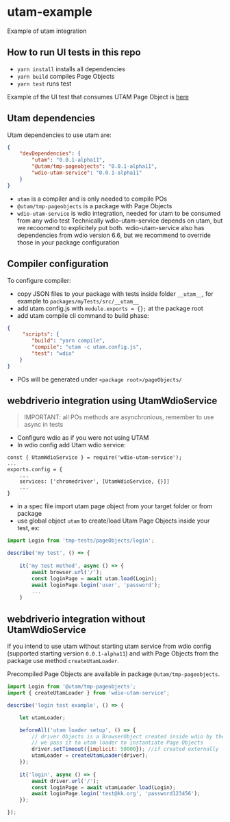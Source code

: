 # utam-example
Example of utam integration

## How to run UI tests in this repo
- `yarn install` installs all dependencies
- `yarn build` compiles Page Objects
- `yarn test` runs test

Example of the UI test that consumes UTAM Page Object is [here](https://github.com/lizaiv77/utam-example/blob/master/packages/tmp-pageobjects/src/__tests__/example.spec.ts)

## Utam dependencies

Utam dependencies to use utam are:
```json
{
    "devDependencies": {
        "utam": "0.0.1-alpha11",
        "@utam/tmp-pageobjects": "0.0.1-alpha11", 
        "wdio-utam-service": "0.0.1-alpha11"
    }
}
```

- `utam` is a compiler and is only needed to compile POs
- `@utam/tmp-pageobjects` is a package with Page Objects
- `wdio-utam-service` is wdio integration, needed for utam to be consumed from any wdio test
Technically wdio-utam-service depends on utam, but we recoomend to explicitely put both.
wdio-utam-service also has dependencies from wdio version 6.6, but we recommend to override those in your package configuration


## Compiler configuration

To configure compiler:
- copy JSON files to your package with tests inside folder `__utam__`, for example to `packages/myTests/src/__utam__`
- add utam.config.js with `module.exports = {};` at the package root
- add utam compile cli command to build phase:

```json
{
     "scripts": {
        "build": "yarn compile",
        "compile": "utam -c utam.config.js",
        "test": "wdio"
    }
}
```
- POs will be generated under `<package root>/pageObjects/`

## webdriverio integration using UtamWdioService

> IMPORTANT: all POs methods are asynchronious, remember to use async in tests

- Configure wdio as if you were not using UTAM 
- In wdio config add Utam wdio service:
```
const { UtamWdioService } = require('wdio-utam-service');
...
exports.config = {
    ...
    services: ['chromedriver', [UtamWdioService, {}]]
    ...
}
```

- in a spec file import utam page object from your target folder or from package
- use global object `utam` to create/load Utam Page Objects inside your test, ex:

```js
import Login from 'tmp-tests/pageObjects/login';

describe('my test', () => {    
    
    it('my test method', async () => {
        await browser.url('/');
        const loginPage = await utam.load(Login);
        await loginPage.login('user', 'password');
        ...
    }
```

## webdriverio integration without UtamWdioService

If you intend to use utam without starting utam service from wdio config (supported starting version `0.0.1-alpha11`) and with Page Objects from the package use method `createUtamLoader`.

Precompiled Page Objects are available in package `@utam/tmp-pageobjects`.

```js
import Login from '@utam/tmp-pageobjects';
import { createUtamLoader } from 'wdio-utam-service';

describe('login test example', () => {

    let utamLoader;

    beforeAll('utam loader setup', () => {
        // driver Objects is a BrowserObject created inside wdio by the runner
        // we pass it to utam loader to instantiate Page Objects
        driver.setTimeout({implicit: 50000}); //if created externally - set polling timeout
        utamLoader = createUtamLoader(driver);
    });
    
    it('login', async () => {
        await driver.url('/');
        const loginPage = await utamLoader.load(Login);
        await loginPage.login('test@kk.org', 'password123456');
    });

});
```